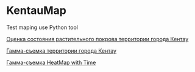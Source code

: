 # KentauMap
 Test maping use Python tool
 
 [Оценка состояния растительного покрова территории города Кентау](https://kaisarayupov.github.io/KentauMap/results/SentinelNDVI)
  
 [Гамма-съемка территории города Кентау](https://kaisarayupov.github.io/KentauMap/results/GammaMarkerClustersMap)
 
 [Гамма-съемка HeatMap with Time](https://kaisarayupov.github.io/KentauMap/results/GammaSamplingMapWithTime)
